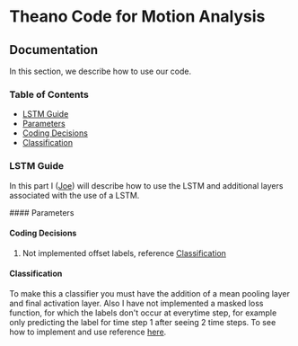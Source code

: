 # Theano Code for Motion Analysis


## Documentation

In this section, we describe how to use our code.
### Table of Contents
  * [LSTM Guide](#lstmg)
   * [Parameters](#lstmparams)
   * [Coding Decisions](#lstmdec)
   * [Classification](#lstmclass)
  
### LSTM Guide <a id="lstmg"></a>
<p> In this part I (<a href="https://github.com/joggino">Joe</a>) will describe how to use the LSTM and additional 
layers associated with the use of a LSTM.
</p>
#### Parameters <a id="lstmparams"></a>


#### Coding Decisions <a id="lstmdec"></a>
1. Not implemented offset labels, reference <a href="#lstmclass">Classification</a>

#### Classification <a id="lstmclass"></a>
To make this a classifier you must have the addition of a mean pooling layer and final activation layer.
Also I have not implemented a masked loss function, for which the labels don't occur at everytime step, for example only predicting the label for time step 1 after seeing 2 time steps. To see how to implement and use reference <a href="https://github.com/JonathanRaiman/theano_lstm#maskedloss-usage">here</a>.


